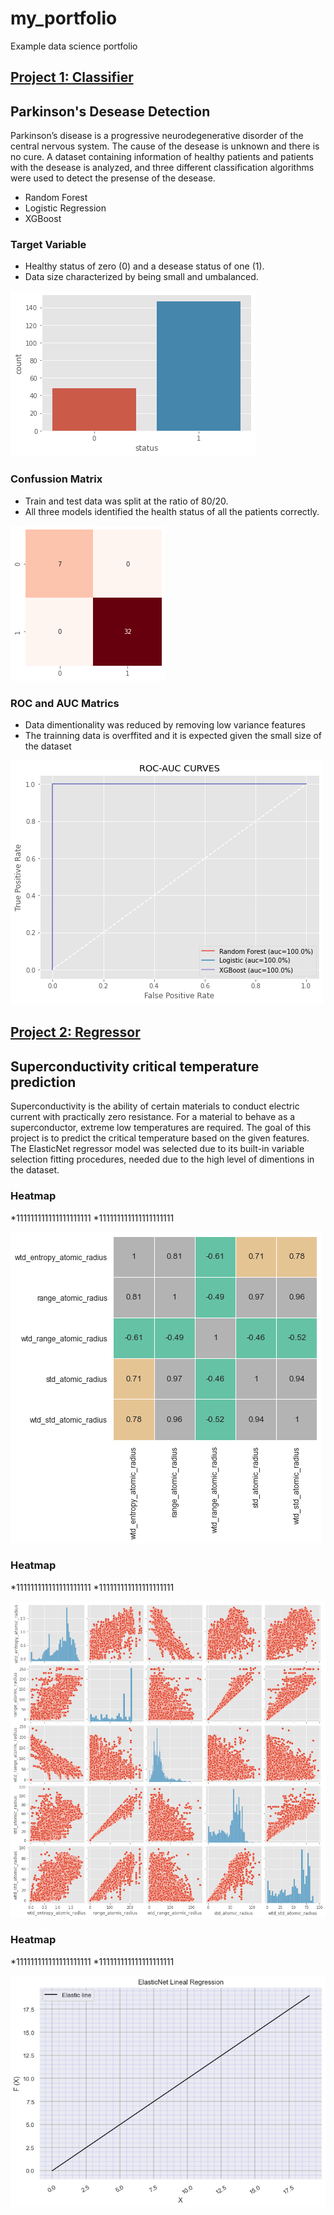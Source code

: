 # my_portfolio
Example data science portfolio

## [Project 1: Classifier](https://github.com/JJSSEE/my_portfolio/blob/main/notebooks/Parkinson's%20Disease.ipynb)

## Parkinson's Desease Detection
Parkinson’s disease is a progressive neurodegenerative disorder of the central nervous system. The cause of the desease is unknown and there is no cure. A dataset containing information of healthy patients and patients with the desease is analyzed, and three different classification algorithms were used to detect the presense of the desease.
* Random Forest
* Logistic Regression
* XGBoost

### Target Variable
* Healthy status of zero (0) and a desease status of one (1).
* Data size characterized by being small and umbalanced.

![](https://github.com/JJSSEE/my_portfolio/blob/main/images/label_count.png)


### Confussion Matrix

* Train and test data was split at the ratio of 80/20.
* All three models identified the health status of all the patients correctly.

![](https://github.com/JJSSEE/my_portfolio/blob/main/images/heat_map.png)

### ROC and AUC Matrics

* Data dimentionality was reduced by removing low variance features 
* The trainning data is overffited and it is expected given the small size of the dataset


![](https://github.com/JJSSEE/my_portfolio/blob/main/images/roc_auc.png)

## [Project 2: Regressor](https://github.com/JJSSEE/my_portfolio/blob/main/notebooks/Superconductivity_project.ipynb)

## Superconductivity critical temperature prediction

Superconductivity is the ability of certain materials to conduct electric current with practically zero resistance. For a material to behave as a superconductor, extreme low temperatures are required. The goal of this project is to predict the critical temperature based on the given features. 
The ElasticNet regressor model was selected due to its built-in variable selection fitting procedures, needed due to the high level of dimentions in the dataset.


### Heatmap
*111111111111111111111
*111111111111111111111

![](https://github.com/JJSSEE/my_portfolio/blob/main/images/sup_heat.png)

### Heatmap
*111111111111111111111 
*111111111111111111111

![](https://github.com/JJSSEE/my_portfolio/blob/main/images/pair_plot.png)

### Heatmap

*111111111111111111111 
*111111111111111111111

![](https://github.com/JJSSEE/my_portfolio/blob/main/images/siperconductivity_regression.png)


